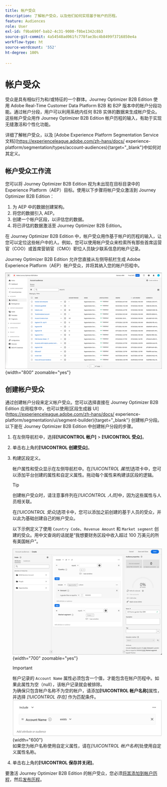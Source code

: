 ```yaml
---
title: 帐户受众
description: 了解帐户受众，以及他们如何实现基于帐户的历程。
feature: Audiences
role: User
exl-id: f9ba690f-bab2-4c31-9000-f0be1342c8b3
source-git-commit: 4a54548ad061fc778fae3bc4b8499f3716850e4a
workflow-type: ht
source-wordcount: '552'
ht-degree: 100%

---
```


# 帐户受众

受众是具有相似行为和/或特征的一个群体。Journey Optimizer B2B Edition 使用 Adobe Real-Time Customer Data Platform B2B 和 B2P 版本中的帐户分段功能。通过帐户分段，用户可以利用系统内任何 B2B 实体的数据来生成帐户受众。这些帐户受众用作 Journey Optimizer B2B Edition 帐户历程的输入，有助于实现无缝激活和个性化功能。

详细了解帐户受众，以及 [Adobe Experience Platform Segmentation Service 文档](https://experienceleague.adobe.com/zh-hans/docs/ experience-platform/segmentation/types/account-audiences){target="_blank"}中如何对其定义。

## 帐户受众工作流

您可以将 Journey Optimizer B2B Edition 视为未出现在目标目录中的 Experience Platform（AEP）目标。使用以下步骤将帐户受众激活到 Journey Optimizer B2B Edition：

1. 为 AEP 中的数据创建架构。
1. 将您的数据引入 AEP。
1. 创建一个帐户区段，以评估您的数据。
1. 将已评估的数据激活至 Journey Optimizer B2B Edition。

在 Journey Optimizer B2B Edition 中，帐户受众用作基于帐户的历程的输入，让您可以定位这些帐户中的人。例如，您可以使用帐户受众来检索所有那些首席运营官（COO）或首席营销官（CMO）职位人员缺少联系信息的帐户记录。

Journey Optimizer B2B Edition 允许您直接从左侧导航栏生成 Adobe Experience Platform（AEP）帐户受众，并将其纳入您的帐户历程中。

![访问帐户受众](./assets/account-audiences-browse.png){width="800" zoomable="yes"}

## 创建帐户受众

通过创建帐户分段来定义帐户受众。您可以选择直接在 Journey Optimizer B2B Edition 应用程序中，也可以使用[区段生成器 UI](https://experienceleague.adobe.com/zh-hans/docs/ experience-platform/segmentation/ui/segment-builder){target="_blank"} 创建帐户分段。以下是在 Journey Optimizer B2B Edition 中创建帐户分段的步骤。

1. 在左侧导航栏中，选择&#x200B;**[!UICONTROL 帐户]** > **[!UICONTROL 受众]**。

1. 单击右上角的&#x200B;**[!UICONTROL 创建受众]**。

1. 构建区段定义。

   帐户属性和受众显示在左侧导航栏中。在&#x200B;_[!UICONTROL 属性]_&#x200B;选项卡中，您可以添加平台创建的属性和自定义属性。拖动每个属性来构建该区段的逻辑。

   >[!TIP]
   >
   >创建帐户受众时，请注意事件列在&#x200B;_[!UICONTROL 人员]_&#x200B;中，因为这些属性与人员相关联。<br/>
   >
   >在&#x200B;_[!UICONTROL 受众]_&#x200B;选项卡中，您可以添加之前创建的基于人员的受众，并以此为基础创建自己的帐户受众。

   以下示例定义了使用 `Country Code`、`Revenue Amount` 和 `Market segment` 创建的受众。用中文查询的话就是“我想要财务区段中收入超过 100 万美元的所有美国帐户”。

   ![帐户受众区段生成器示例](./assets/audience-segment-builder-US-finance-1M.png){width="700" zoomable="yes"}
   <br/>

   >[!IMPORTANT]
   >
   >帐户记录的 `Account Name` 属性必须包含一个值，才能包含在帐户历程中。如果此属性为空（null），该帐户记录就会被排除。<br/>
   >为确保只包含帐户名称不为空的帐户，请添加&#x200B;**[!UICONTROL 帐户名称]**&#x200B;属性，并选择 _[!UICONTROL 存在]_ 作为匹配条件。<br/>
   >![帐户名称属性存在](./assets/audience-segment-builder-account-name-exists.png){width="600"}
   ><br/>如果您为帐户名称使用自定义属性，请在&#x200B;_[!UICONTROL 帐户名称]_&#x200B;处使用自定义属性名称。

1. 单击右上角的&#x200B;**[!UICONTROL 保存并关闭]**。

要激活 Journey Optimizer B2B Edition 的帐户受众，您必须[将其添加到帐户历程](../journeys/journey-overview.md#add-the-account-audience-for-your-journey)，然后[发布历程](../journeys/journey-overview.md)。
